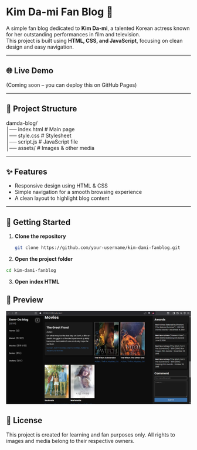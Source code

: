 # Kim Da-mi Fan Blog 🌸

A simple fan blog dedicated to **Kim Da-mi**, a talented Korean actress known for her outstanding performances in film and television.  
This project is built using **HTML, CSS, and JavaScript**, focusing on clean design and easy navigation.

---

## 🌐 Live Demo
(Coming soon – you can deploy this on GitHub Pages)

---

## 📂 Project Structure
damda-blog/ <br>
│── index.html # Main page<br>
│── style.css # Stylesheet<br>
│── script.js # JavaScript file<br>
│── assets/ # Images & other media<br>

---

## ✨ Features
- Responsive design using HTML & CSS  
- Simple navigation for a smooth browsing experience  
- A clean layout to highlight blog content  

---

## 🚀 Getting Started

1. **Clone the repository**
   ```bash
   git clone https://github.com/your-username/kim-dami-fanblog.git

2. **Open the project folder**
  ```bash
  cd kim-dami-fanblog
  ```
3. **Open index HTML**

## 📸 Preview
![Website Preview](https://github.com/itsme-angeloo/kim-dami-fanblog/blob/main/damda-blog/images/preview-3.png?raw=true)

## 📝 License

This project is created for learning and fan purposes only.
All rights to images and media belong to their respective owners.
  
